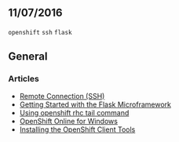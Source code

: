 11/07/2016
----------

`openshift` `ssh` `flask`

## General

### Articles

- [Remote Connection (SSH)](https://developers.openshift.com/managing-your-applications/remote-connection.html#keys)
- [Getting Started with the Flask Microframework](https://developers.openshift.com/languages/python/flask.html)
- [Using openshift rhc tail command](http://stackoverflow.com/questions/17420798/using-openshift-rhc-tail-command)
- [OpenShift Online for Windows](https://developers.openshift.com/getting-started/windows.html#client-tools)
- [Installing the OpenShift Client Tools](https://developers.openshift.com/managing-your-applications/client-tools.html)

